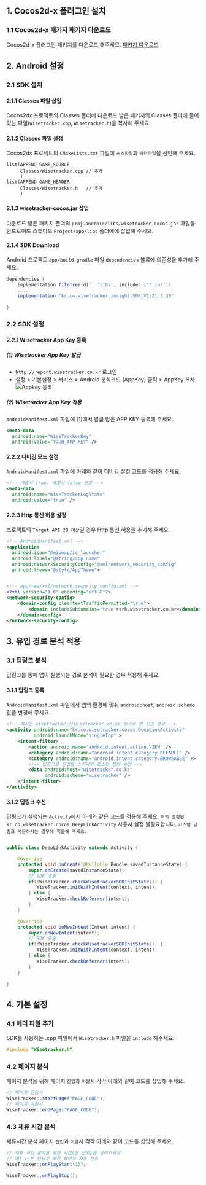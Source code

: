 
## 1. Cocos2d-x 플러그인 설치

### 1.1 Cocos2d-x 패키지 패키지 다운로드

Cocos2d-x 플러그인 패키지를 다운로드 해주세요.
[패키지 다운로드](https://github.com/WisetrackerTechteam/Tracker-cocos-package)

## 2. Android 설정

### 2.1 SDK 설치

#### 2.1.1 Classes 파일 삽입

Cocos2dx 프로젝트의 Classes 폴더에 다운로드 받은 패키지의 Classes 폴더에 들어있는 파일(`Wisetracker.cpp`, `Wisetracker.h`)을 복사해 주세요.

#### 2.1.2 Classes 파일 설정

Cocos2dx 프로젝트의 `CMakeLists.txt` 파일에 `소스파일`과 `헤더파일`을 선언해 주세요.

```
list(APPEND GAME_SOURCE
     Classes/Wisetracker.cpp // 추가
     )
list(APPEND GAME_HEADER
     Classes/Wisetracker.h   // 추가
     )
```

#### 2.1.3 wisetracker-cocos.jar 삽입

다운로드 받은 패키지 폴더의 `proj.android/libs/wisetracker-cocos.jar` 파일을 안드로이드 스튜디오 `Project/app/libs` 폴더에에 삽입해 주세요.

#### 2.1.4 SDK Download

Android 프로젝트 `app/build.gradle` 파일 `dependencies` 블록에 의존성을 추가해 주세요.

```gradle
dependencies {
    implementation fileTree(dir: 'libs', include: ['*.jar']) 
    ....
    implementation 'kr.co.wisetracker.insight:SDK_V1:21.3.39'

}
```

### 2.2 SDK 설정

#### 2.2.1 Wisetracker App Key 등록

##### (1) Wisetracker App Key 발급

- `http://report.wisetracker.co.kr` 로그인
- 설정 > 기본설정 > 서비스 > Android 분석코드 (AppKey) 클릭 > AppKey 복사
  ![Appkey 등록](https://dzf8vqv24eqhg.cloudfront.net/userfiles/6274/8379/ckfinder/images/016.png?dc=201702100857-66 "Appkey 등록")

##### (2) Wisetracker App Key 적용

`AndroidManifest.xml` 파일에 (1)에서 발급 받은 APP KEY 등록해 주세요.

```xml
<meta-data
  android:name="WiseTrackerKey"
  android:value="YOUR_APP_KEY" />
```

#### 2.2.2 디버깅 모드 설정

`AndroidManifest.xml` 파일에 아래와 같이 디버깅 설정 코드를 적용해 주세요.

```xml
<!-- 개발시 true. 배포시 false 권장 -->
<meta-data
  android:name="WiseTrackerLogState"
  android:value="true" />
```

#### 2.2.3 Http 통신 허용 설정

프로젝트의 `Target API 28 이상`일 경우 Http 통신 허용을 추가해 주세요.

```xml
<!-- AndroidManifest.xml -->
<application
  android:icon="@mipmap/ic_launcher"
  android:label="@string/app_name"
  android:networkSecurityConfig="@xml/network_security_config"
  android:theme="@style/AppTheme">
```

```xml

<!-- app/res/xml/network_security_config.xml -->
<?xml version="1.0" encoding="utf-8"?>
<network-security-config>
    <domain-config cleartextTrafficPermitted="true">
        <domain includeSubdomains="true">trk.wisetracker.co.kr</domain>
    </domain-config>
</network-security-config>
```

## 3. 유입 경로 분석 적용

### 3.1 딥링크 분석

딥링크를 통해 앱이 실행되는 경로 분석이 필요한 경우 적용해 주세요.

#### 3.1.1 딥링크 등록

`AndroidManifest.xml` 파일에서 앱의 환경에 맞춰 `android:host`, `android:scheme` 값을 변경해 주세요.

```xml
<!-- 예시는 wisetracker://wisetracker.co.kr 링크로 앱 진입 경우 -->
<activity android:name="kr.co.wisetracker.cocos.DeepLinkActivity"
          android:launchMode="singleTop" >
    <intent-filter>
        <action android:name="android.intent.action.VIEW" />
        <category android:name="android.intent.category.DEFAULT" />
        <category android:name="android.intent.category.BROWSABLE" />
        <!-- 딥링크로 진입될 스키마와 호스트 정보 수정 -->
        <data android:host="wisetracker.co.kr"
              android:scheme="wisetracker" />
    </intent-filter>
</activity>
```

#### 3.1.2 딥링크 수신

딥링크가 실행되는 `Activity`에서 아래와 같은 코드를 적용해 주세요.
`위의 설정된 kr.co.wisetracker.cocos.DeepLinkActivity` 사용시 설정 불필요합니다.
`커스텀 딥링크 사용하시는 경우에 적용해 주세요.`

```java

public class DeepLinkActivity extends Activity {

    @Override
    protected void onCreate(@Nullable Bundle savedInstanceState) {
        super.onCreate(savedInstanceState);
        // SDK 호출
        if(!WiseTracker.checkWisetrackerSDKInitState()) {
           WiseTracker.initWithIntent(context, intent);
        } else {
           WiseTracker.checkReferrer(intent);
        }
    }

    @Override
    protected void onNewIntent(Intent intent) {
        super.onNewIntent(intent);
        // SDK 호출
        if(!WiseTracker.checkWisetrackerSDKInitState()) {
           WiseTracker.initWithIntent(context, intent);
        } else {
           WiseTracker.checkReferrer(intent);
        }
    }

}
```

## 4. 기본 설정

### 4.1 헤더 파일 추가

SDK를 사용하는 .cpp 파일에서 `Wisetracker.h` 파일을 `include` 해주세요.

```c
#include "Wisetracker.h"
```

### 4.2 페이지 분석

페이지 분석을 위해 페이지 `진입`과 `이탈`시 각각 아래와 같이 코드를 삽입해 주세요.  

```csharp
// 페이지 진입시
WiseTracker::startPage("PAGE_CODE");
// 페이지 이탈시
WiseTracker::endPage("PAGE_CODE");
```

### 4.3 체류 시간 분석

체류시간 분석 페이지 `진입`과 `이탈`시 각각 아래와 같이 코드를 삽입해 주세요.  

```csharp
// 체류 시간 분석을 위한 시간(분 단위)을 넣어주세요
// 예) 15분 단위로 체류 페이지 자동 전송
WiseTracker::onPlayStart(15);
```

```csharp
WiseTracker::onPlayStop();
```


